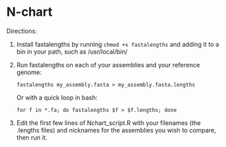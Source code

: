 # N-chart

Directions:
1. Install fastalengths by running `chmod +x fastalengths` and adding it to a bin in your path, such as /usr/local/bin/

2. Run fastalengths on each of your assemblies and your reference genome:
	```
	fastalengths my_assembly.fasta > my_assembly.fasta.lengths
	```
	Or with a quick loop in bash:
	```
	for f in *.fa; do fastalengths $f > $f.lengths; done
	```

3. Edit the first few lines of Nchart_script.R with your filenames (the .lengths files) and nicknames for the assemblies you wish to compare, then run it. 




